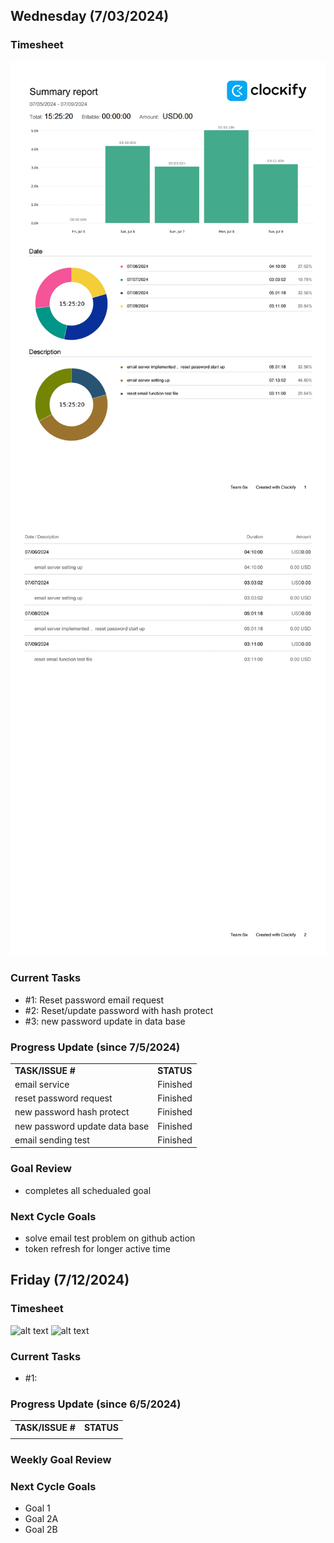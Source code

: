 
## Wednesday (7/03/2024)

### Timesheet
![alt text](7-9_00.png)
![alt text](7-9_01.png)

### Current Tasks
  
  * #1: Reset password email request
  * #2: Reset/update password with hash protect
  * #3: new password update in data base

### Progress Update (since 7/5/2024)
<table>
    <tr>
        <td><strong>TASK/ISSUE #</strong>
        </td>
        <td><strong>STATUS</strong>
        </td>
    </tr>
    <tr>
        <!-- Task/Issue # -->
        <td>email service
        </td>
        <!-- Status -->
        <td>Finished
        </td>
    </tr>  
  <tr>
        <!-- Task/Issue # -->
        <td>reset password request
        </td>
        <!-- Status -->
        <td>Finished
        </td>
    </tr>  
  <tr>
        <!-- Task/Issue # -->
        <td>new password hash protect
        </td>
        <!-- Status -->
        <td>Finished
        </td>
    <tr>
        <!-- Task/Issue # -->
        <td>new password update data base
        </td>
        <!-- Status -->
        <td>Finished
        </td>
    </tr> 
   <tr>
        <!-- Task/Issue # -->
        <td>email sending test
        </td>
        <!-- Status -->
        <td>Finished
        </td>
    </tr> 
    </tr>  
</table>

### Goal Review

  *  completes all schedualed goal 

### Next Cycle Goals

  * solve email test problem on github action
  * token refresh for longer active time


<!--------------------------------------------------------------------------------------------------------------------------------------------------------------------------------------------->
## Friday (7/12/2024)

### Timesheet
![alt text](7-12_00.png)
![alt text](7-12_01.png)

### Current Tasks
  * #1: 

### Progress Update (since 6/5/2024)
<table>
    <tr>
        <td><strong>TASK/ISSUE #</strong>
        </td>
        <td><strong>STATUS</strong>
        </td>
    </tr>
    <tr>
        <!-- Task/Issue # -->
        <td> 
          </td>
        <!-- Status -->
        <td> 
          </td>
    </tr>
</table>

### Weekly Goal Review



### Next Cycle Goals
  * Goal 1 
  * Goal 2A 
  * Goal 2B 
